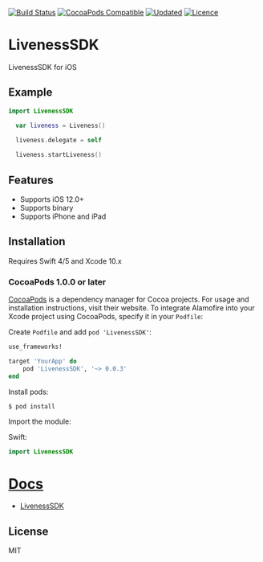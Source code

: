 
[![Build Status](https://img.shields.io/cocoapods/p/LivenessSDK)](https://img.shields.io/cocoapods/p/LivenessSDK)
[![CocoaPods Compatible](https://img.shields.io/cocoapods/v/LivenessSDK)](https://img.shields.io/cocoapods/v/LivenessSDK)
[![Updated](https://img.shields.io/github/last-commit/friendlynandy/LivenessSDK)](https://img.shields.io/github/last-commit/friendlynandy/LivenessSDK)
[![Licence](https://img.shields.io/cocoapods/l/LivenessSDK?color=red&logo=red)](https://img.shields.io/cocoapods/l/LivenessSDK?color=red&logo=red)


# LivenessSDK
LivenessSDK for iOS

## Example
```swift
import LivenessSDK

  var liveness = Liveness()

  liveness.delegate = self
 
  liveness.startLiveness()

```



## Features
- Supports iOS 12.0+
- Supports binary
- Supports iPhone and iPad


## Installation
Requires Swift 4/5 and Xcode 10.x

### CocoaPods 1.0.0 or later

[CocoaPods](https://cocoapods.org) is a dependency manager for Cocoa projects. For usage and installation instructions, visit their website. To integrate Alamofire into your Xcode project using CocoaPods, specify it in your `Podfile`:


Create `Podfile` and add `pod 'LivenessSDK'`:

```ruby
use_frameworks!

target 'YourApp' do
    pod 'LivenessSDK', '~> 0.0.3'
end
```

Install pods:

```
$ pod install
```

Import the module:

Swift:
```swift
import LivenessSDK
```




# [Docs](https://nuclearace.github.io/LivenessSDK/index.html)

- [LivenessSDK](https://nuclearace.github.io/LivenessSDK/Classes/LivenessSDK.html)

## License
MIT
